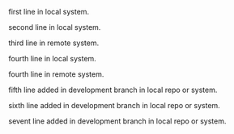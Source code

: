 first line in local system.

second line in local system.

third line in remote system.

fourth line in local system.

fourth line in remote system.

fifth line added in development branch in local repo or system.

sixth line added in development branch in local repo or system.

sevent line added in development branch in local repo or system.
